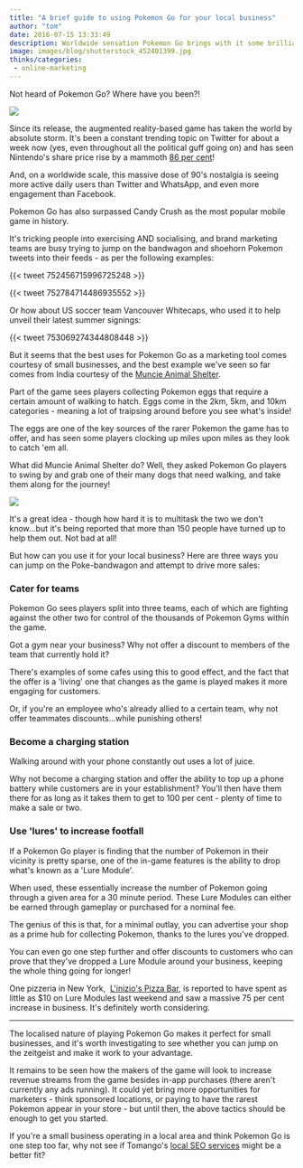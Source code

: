 ```yaml
---
title: "A brief guide to using Pokemon Go for your local business"
author: "tom"
date: 2016-07-15 13:33:49
description: Worldwide sensation Pokemon Go brings with it some brilliant opportunities for small local businesses. Find out how you could be taking advantage.
image: images/blog/shutterstock_452401399.jpg
thinks/categories: 
 - online-marketing
---
```


Not heard of Pokemon Go? Where have you been?!

![](images/blog/shutterstock_452401399-1024x784.jpg)

Since its release, the augmented reality-based game has taken the world by absolute storm. It's been a constant trending topic on Twitter for about a week now (yes, even throughout all the political guff going on) and has seen Nintendo's share price rise by a mammoth [86 per cent](http://www.independent.co.uk/news/business/news/pokemon-go-ninetendo-apple-google-share-price-market-value-a7138426.html)!

And, on a worldwide scale, this massive dose of 90's nostalgia is seeing more active daily users than Twitter and WhatsApp, and even more engagement than Facebook.

Pokemon Go has also surpassed Candy Crush as the most popular mobile game in history.

It's tricking people into exercising AND socialising, and brand marketing teams are busy trying to jump on the bandwagon and shoehorn Pokemon tweets into their feeds - as per the following examples:

{{< tweet 752456715996725248 >}}

{{< tweet 752784714486935552 >}}

Or how about US soccer team Vancouver Whitecaps, who used it to help unveil their latest summer signings:

{{< tweet 753069274344808448 >}}

But it seems that the best uses for Pokemon Go as a marketing tool comes courtesy of small businesses, and the best example we've seen so far comes from India courtesy of the [Muncie Animal Shelter](https://www.facebook.com/MuncieAnimalShelter/photos/a.223109177771509.54516.220023711413389/1050999401649145/?type=3&amp;theater).

Part of the game sees players collecting Pokemon eggs that require a certain amount of walking to hatch. Eggs come in the 2km, 5km, and 10km categories - meaning a lot of traipsing around before you see what's inside!

The eggs are one of the key sources of the rarer Pokemon the game has to offer, and has seen some players clocking up miles upon miles as they look to catch 'em all.

What did Muncie Animal Shelter do? Well, they asked Pokemon Go players to swing by and grab one of their many dogs that need walking, and take them along for the journey!

[![](images/blog/muncie-animal-shelter.jpg)](https://www.facebook.com/MuncieAnimalShelter/photos/a.223109177771509.54516.220023711413389/1050999401649145/?type=3&amp;theater)

It's a great idea - though how hard it is to multitask the two we don't know...but it's being reported that more than 150 people have turned up to help them out. Not bad at all!

But how can you use it for your local business? Here are three ways you can jump on the Poke-bandwagon and attempt to drive more sales:


### Cater for teams


Pokemon Go sees players split into three teams, each of which are fighting against the other two for control of the thousands of Pokemon Gyms within the game.

Got a gym near your business? Why not offer a discount to members of the team that currently hold it?

There's examples of some cafes using this to good effect, and the fact that the offer is a 'living' one that changes as the game is played makes it more engaging for customers.

Or, if you're an employee who's already allied to a certain team, why not offer teammates discounts...while punishing others!

### Become a charging station

Walking around with your phone constantly out uses a lot of juice.

Why not become a charging station and offer the ability to top up a phone battery while customers are in your establishment? You'll then have them there for as long as it takes them to get to 100 per cent - plenty of time to make a sale or two.

### Use 'lures' to increase footfall

If a Pokemon Go player is finding that the number of Pokemon in their vicinity is pretty sparse, one of the in-game features is the ability to drop what's known as a 'Lure Module'.

When used, these essentially increase the number of Pokemon going through a given area for a 30 minute period. These Lure Modules can either be earned through gameplay or purchased for a nominal fee.

The genius of this is that, for a minimal outlay, you can advertise your shop as a prime hub for collecting Pokemon, thanks to the lures you've dropped.

You can even go one step further and offer discounts to customers who can prove that they've dropped a Lure Module around your business, keeping the whole thing going for longer!

One pizzeria in New York,  [L'inizio's Pizza Bar](http://linizio.com/), is reported to have spent as little as $10 on Lure Modules last weekend and saw a massive 75 per cent increase in business. It's definitely worth considering.

---

The localised nature of playing Pokemon Go makes it perfect for small businesses, and it's worth investigating to see whether you can jump on the zeitgeist and make it work to your advantage.

It remains to be seen how the makers of the game will look to increase revenue streams from the game besides in-app purchases (there aren't currently any ads running). It could yet bring more opportunities for marketers - think sponsored locations, or paying to have the rarest Pokemon appear in your store - but until then, the above tactics should be enough to get you started.

If you're a small business operating in a local area and think Pokemon Go is one step too far, why not see if Tomango's [local SEO services](/creates/online-marketing/seo/) might be a better fit?


